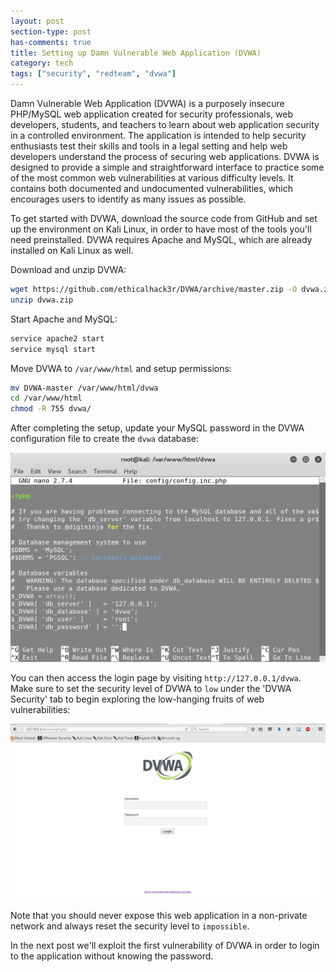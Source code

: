 ```yaml
---
layout: post
section-type: post
has-comments: true
title: Setting up Damn Vulnerable Web Application (DVWA)
category: tech
tags: ["security", "redteam", "dvwa"]
---
```


Damn Vulnerable Web Application (DVWA) is a purposely insecure PHP/MySQL web
application created for security professionals, web developers, students, and
teachers to learn about web application security in a controlled environment.
The application is intended to help security enthusiasts test their skills and
tools in a legal setting and help web developers understand the process of
securing web applications. DVWA is designed to provide a simple and
straightforward interface to practice some of the most common web
vulnerabilities at various difficulty levels. It contains both documented and
undocumented vulnerabilities, which encourages users to identify as many issues
as possible.

To get started with DVWA, download the source code from GitHub and set up the
environment on Kali Linux, in order to have most of the tools you'll need
preinstalled. DVWA requires Apache and MySQL, which are already installed on
Kali Linux as well.

Download and unzip DVWA:

```bash
wget https://github.com/ethicalhack3r/DVWA/archive/master.zip -O dvwa.zip
unzip dvwa.zip
```

Start Apache and MySQL:

```bash
service apache2 start
service mysql start
```

Move DVWA to `/var/www/html` and setup permissions:

```bash
mv DVWA-master /var/www/html/dvwa
cd /var/www/html
chmod -R 755 dvwa/
```

After completing the setup, update your MySQL password in the DVWA configuration
file to create the `dvwa` database:

![setup](/img/posts/dvwa/dvwa.png)

You can then access the login page by visiting `http://127.0.0.1/dvwa`. Make
sure to set the security level of DVWA to `low` under the 'DVWA Security' tab to
begin exploring the low-hanging fruits of web vulnerabilities:

![login](/img/posts/dvwa/login.png)

Note that you should never expose this web application in a non-private network
and always reset the security level to `impossible`.

In the next post we'll exploit the first vulnerability of DVWA in order to login
to the application without knowing the password.
